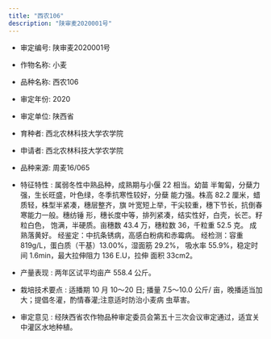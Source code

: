 ```yaml
---
title: "西农106"
description: "陕审麦2020001号"
---
```

* 审定编号:  陕审麦2020001号

*  作物名称:  小麦

*  品种名称:  西农106

*  审定年份:  2020

*  审定单位:  陕西省

* 育种者:  西北农林科技大学农学院

*  申请者:  西北农林科技大学农学院

*  品种来源:  周麦16/065

*  特征特性 : 
属弱冬性中熟品种，成熟期与小偃 22 相当。幼苗 半匍匐，分蘖力强，生长旺盛，叶色绿，冬季抗寒性较好，分蘖 能力强。株高 82.2 厘米，蜡质轻，株型半紧凑，穗层整齐，旗 叶宽短上举，干尖较重，穗下节长，抗倒春寒能力一般。穗纺锤 形，穗长度中等，排列紧凑，结实性好，白壳，长芒。籽粒白色，
饱满，半硬质。亩穗数 43.4 万，穗粒数 36，千粒重 52.5 克。 成熟落黄好。
经鉴定：中抗条锈病，高感白粉病和赤霉病。
经检测：容重 819g/L，蛋白质（干基）13.00%，湿面筋 29.2%， 吸水率 55.9%，稳定时间 1.6min，最大拉伸阻力 136 E.U，拉伸 面积 33cm2。
 
*  产量表现 : 
两年区试平均亩产 558.4 公斤。

*  栽培技术要点 : 
适播期 10 月 10～20 日; 播量 7.5～10.0 公斤/ 亩，晚播适当加大；提倡冬灌，酌情春灌;注意适时防治小麦病 虫草害。

*  审定意见 : 
经陕西省农作物品种审定委员会第五十三次会议审定通过，适宜关中灌区水地种植。
